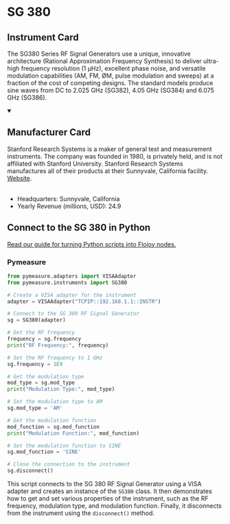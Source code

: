 
# SG 380

## Instrument Card

The SG380 Series RF Signal Generators use a unique, innovative architecture (Rational Approximation Frequency Synthesis) to deliver ultra-high frequency resolution (1 µHz), excellent phase noise, and versatile modulation capabilities (AM, FM, ØM, pulse modulation and sweeps) at a fraction of the cost of competing designs. The standard models produce sine waves from DC to 2.025 GHz (SG382), 4.05 GHz (SG384) and 6.075 GHz (SG386).

<details open>
<summary><h2>Manufacturer Card</h2></summary>
Stanford Research Systems is a maker of general test and measurement instruments. The company was founded in 1980, is privately held, and is not affiliated with Stanford University. Stanford Research Systems manufactures all of their products at their Sunnyvale, California facility. <a href=https://www.thinksrs.com/index.html>Website</a>.
<br></br>
<ul>
  <li>Headquarters: Sunnyvale, California</li>
  <li>Yearly Revenue (millions, USD): 24.9</li>
</ul>
</details>

## Connect to the SG 380 in Python

[Read our guide for turning Python scripts into Flojoy nodes.](https://docs.flojoy.ai/custom-nodes/creating-custom-node/)


### Pymeasure


```python
from pymeasure.adapters import VISAAdapter
from pymeasure.instruments import SG380

# Create a VISA adapter for the instrument
adapter = VISAAdapter("TCPIP::192.168.1.1::INSTR")

# Connect to the SG 380 RF Signal Generator
sg = SG380(adapter)

# Get the RF frequency
frequency = sg.frequency
print("RF Frequency:", frequency)

# Set the RF frequency to 1 GHz
sg.frequency = 1E9

# Get the modulation type
mod_type = sg.mod_type
print("Modulation Type:", mod_type)

# Set the modulation type to AM
sg.mod_type = 'AM'

# Get the modulation function
mod_function = sg.mod_function
print("Modulation Function:", mod_function)

# Set the modulation function to SINE
sg.mod_function = 'SINE'

# Close the connection to the instrument
sg.disconnect()
```

This script connects to the SG 380 RF Signal Generator using a VISA adapter and creates an instance of the `SG380` class. It then demonstrates how to get and set various properties of the instrument, such as the RF frequency, modulation type, and modulation function. Finally, it disconnects from the instrument using the `disconnect()` method.

